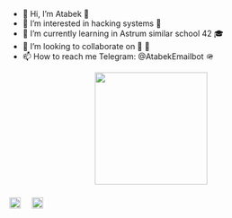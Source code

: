 - 👋 Hi, I’m Atabek 🎩
- 👀 I’m interested in hacking systems 👾
- 🌱 I’m currently learning in Astrum similar school 42 🎓
- 💞️ I’m looking to collaborate on 🔎 🌹
- 📫 How to reach me Telegram: @AtabekEmailbot 🪖

<div align="center">
  <img height="200" src="https://s2.afisha.ru/mediastorage/ea/37/7d4377f8300d4e99badcc5e237ea.jpg"  />
</div>

###

<div align="left">
  <img src="https://cdn.jsdelivr.net/gh/devicons/devicon/icons/javascript/javascript-original.svg" height="20" alt="javascript logo"  />
  <img width="12" />
  <img src="https://cdn.jsdelivr.net/gh/devicons/devicon/icons/html5/html5-original.svg" height="20" alt="html5 logo"  />
</div>

###
